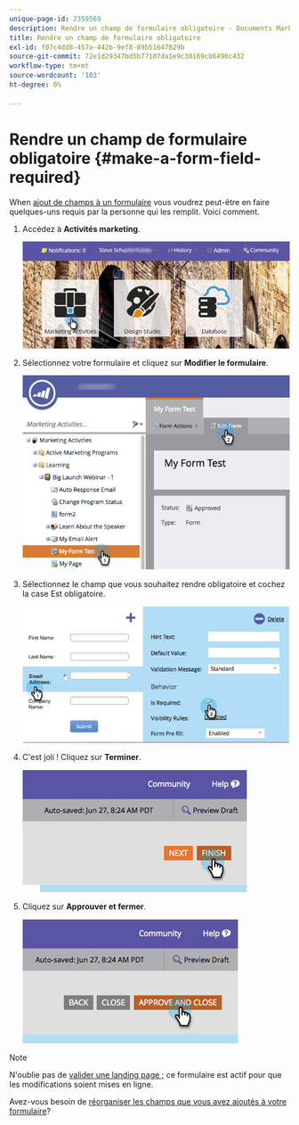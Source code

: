 ```yaml
---
unique-page-id: 2359569
description: Rendre un champ de formulaire obligatoire - Documents Marketo - Documentation du produit
title: Rendre un champ de formulaire obligatoire
exl-id: f07c4dd8-457a-442b-9ef8-89b51647829b
source-git-commit: 72e1d29347bd5b77107da1e9c30169cb6490c432
workflow-type: tm+mt
source-wordcount: '103'
ht-degree: 0%

---
```


# Rendre un champ de formulaire obligatoire {#make-a-form-field-required}

When [ajout de champs à un formulaire](/help/marketo/product-docs/demand-generation/forms/creating-a-form/add-a-field-to-a-form.md) vous voudrez peut-être en faire quelques-uns requis par la personne qui les remplit. Voici comment.

1. Accédez à **Activités marketing**.

   ![](assets/login-marketing-activities-4.png)

1. Sélectionnez votre formulaire et cliquez sur **Modifier le formulaire**.

   ![](assets/editform-2.png)

1. Sélectionnez le champ que vous souhaitez rendre obligatoire et cochez la case Est obligatoire.

   ![](assets/image2014-9-15-17-3a30-3a44.png)

1. C&#39;est joli ! Cliquez sur **Terminer**.

   ![](assets/image2014-9-15-17-3a30-3a58.png)

1. Cliquez sur **Approuver et fermer**.

   ![](assets/image2014-9-15-17-3a31-3a11.png)

>[!NOTE]
>
>N&#39;oublie pas de [valider une landing page ;](/help/marketo/product-docs/demand-generation/landing-pages/understanding-landing-pages/approve-unapprove-or-delete-a-landing-page.md) ce formulaire est actif pour que les modifications soient mises en ligne.

Avez-vous besoin de [réorganiser les champs que vous avez ajoutés à votre formulaire](/help/marketo/product-docs/demand-generation/forms/form-fields/reorder-fields-in-a-form.md)?
